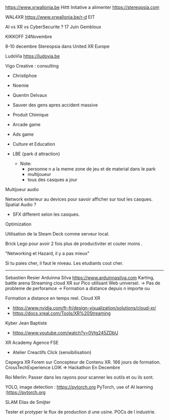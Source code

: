 
https://www.xrwallonia.be Hittt 
Initative a alimenter
https://stereopsia.com

WAL4XR https://www.xrwallonia.be/r-d
EIT


AI vs XR vs CyberSecurite ?
17 Juin Gembloux

KIKKOFF
24Novembre



8-10 decembre Stereopsia dans United XR Europe

LudoVia https://ludovia.be


Vigo Creative : consulting
- Christiphoe
-  Noemie
- Quentin Delvaux

- Sauver des gens apres accident massive
- Produit Chimique
- Arcade game
- Ads game
- Culture et Education
- LBE {park d attraction}
  - Note:
    - personne n a la meme zone de jeu et de material dans le park
    - multijoueur
    - tous des casques a jour

Multijoeur audio

Network exterieur au devices pour savoir afficher sur tout les casques.
Spatial Audio ?

- SFX different selon les casques.

Optimization


Utilisation de la Steam Deck comme serveur local.



Brick Lego pour avoir 2 fois plus de productiviter et couter moins .

"Networking et Hazard, il y a pas mieux"

Si tu paies cher, il faut le niveau.
Les etudiants cout cher. 


----------------

Sebastien Resier
Arduinna Silva
https://www.arduinnasilva.com
Karting, battle arena
Streaming cloud XR sur Pico utilisant Web universel.
-> Pas de probleme de perforamce
-> Formation a distance depuis n importe ou

Formation a distance en temps reel.
Cloud XR 
- https://www.nvidia.com/fr-fr/design-visualization/solutions/cloud-xr/
- https://docs.xreal.com/Tools/XR%20Streaming

  
Kyber Jean Baptiste 
- https://www.youtube.com/watch?v=0Vtg245ZDbU

XR Academy Agence FSE
- Atelier Creactifs Click (sensibilisation)


Cepegra XR Forem sur Concepteur de Contenu XR. 166 jours de formation.
CrossTechExperience LOIK => Hackathon En Decembre

Roi Merlin: Passer dans les rayons pour scanner les outils et ou ils sont. 


YOLO, image detection : https://pytorch.org
PyTorch, use of AI learning :https://pytorch.org

SLAM Elias de Smijter

Tester et protyper le flux de production d une usine.
POCs de l industrie. 








